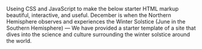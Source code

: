Useing  CSS and JavaScript to make the below starter HTML markup beautiful, interactive, and useful. December is when the Northern Hemisphere observes and experiences the Winter Solstice (June in the Southern Hemisphere) — We have provided a starter template of a site that dives into the science and culture surrounding the winter solstice around the world.
